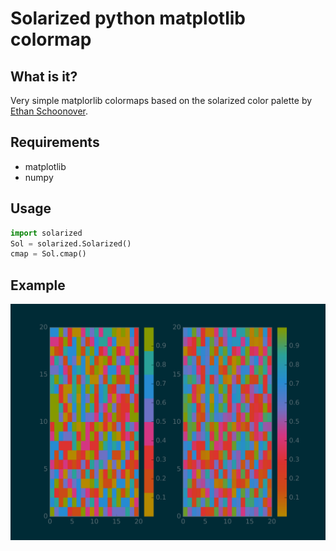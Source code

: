 # Solarized python matplotlib colormap
## What is it?
Very simple matplorlib colormaps based on the solarized color palette by [Ethan Schoonover](http://ethanschoonover.com/solarized).

## Requirements
 - matplotlib
 - numpy

## Usage
```python
import solarized
Sol = solarized.Solarized()
cmap = Sol.cmap()
```

## Example
![](solarized.png)